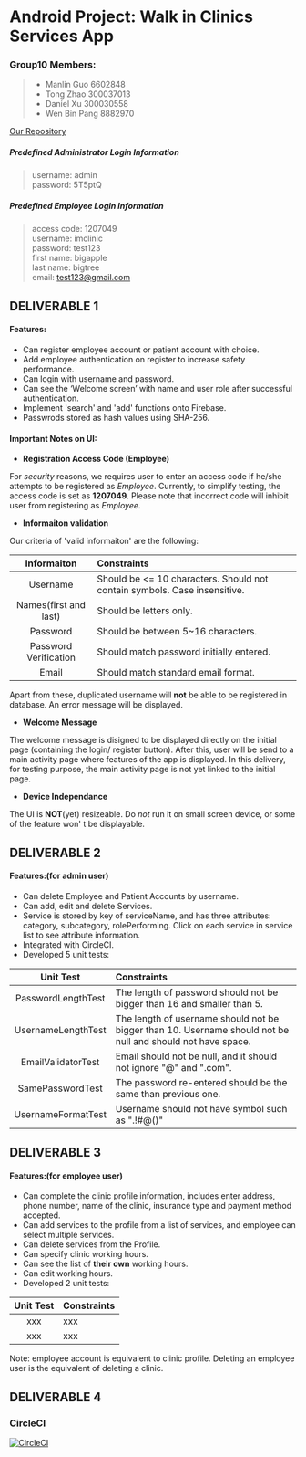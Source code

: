 # Android Project: Walk in Clinics Services App

### Group10 Members:
> * Manlin Guo 6602848
> * Tong Zhao 300037013
> * Daniel Xu 300030558
> * Wen Bin Pang 8882970

[Our Repository](https://github.com/SEG2105-uottawa/seg2x05-project-f19-10.git)

##### Predefined Administrator Login Information
> username: admin  
> password: 5T5ptQ   
##### Predefined Employee Login Information
> access code: 1207049  
> username: imclinic  
> password: test123  
> first name: bigapple  
> last name: bigtree  
> email: test123@gmail.com  

## DELIVERABLE 1
#### Features:
* Can register employee account or patient account with choice.
* Add employee authentication on register to increase safety performance.
* Can login with username and password.
* Can see the ‘Welcome screen’ with name and user role after successful authentication.
* Implement 'search' and 'add' functions onto Firebase.
* Passwrods stored as hash values using SHA-256.


#### Important Notes on UI:

* **Registration Access Code (Employee)**

For *security* reasons, we requires user to enter an access code if he/she attempts to be registered as *Employee*. Currently, to simplify testing, the access code is set as **1207049**. Please note that incorrect code will inhibit user from registering as *Employee*.
* **Informaiton validation**

Our criteria of 'valid informaiton' are the following:

| Informaiton 		| Constraints | 
| :-------------:	| :------------------------------------| 
| Username  		|  Should be <= 10 characters. Should not contain symbols. Case insensitive. |
| Names(first and last) |  Should be letters only. |  
| Password      	|  Should be between 5~16 characters. | 
| Password Verification |  Should match password initially entered. |
| Email			|  Should match standard email format. |

Apart from these, duplicated username will **not** be able to be registered in database. An error message will be displayed.
* **Welcome Message**

The welcome message is disigned to be displayed directly on the initial page (containing the login/ register button). After this, user will be send to a main activity page where features of the app is displayed.
In this delivery, for testing purpose, the main activity page is not yet linked to the initial page.

* **Device Independance**

The UI is **NOT**(yet) resizeable. Do *not* run it on small screen device, or some of the feature won' t be displayable.


## DELIVERABLE 2
#### Features:(for admin user)
* Can delete Employee and Patient Accounts by username.
* Can add, edit and delete Services.
* Service is stored by key of serviceName, and has three attributes: category, subcategory, rolePerforming.
  Click on each service in service list to see attribute information. 
* Integrated with CircleCI.
* Developed 5 unit tests:

| Unit Test 		| Constraints | 
| :-------------:	| :------------------------------------| 
| PasswordLengthTest |  The length of password should not be bigger than 16 and smaller than 5. |
| UsernameLengthTest |  The length of username should not be bigger than 10. Username should not be null and should not have space. |  
| EmailValidatorTest |  Email should not be null, and it should not ignore "@" and ".com". | 
| SamePasswordTest |  The password re-entered should be the same than previous one. |
| UsernameFormatTest |  Username should not have symbol such as ".!#@()" |


## DELIVERABLE 3
#### Features:(for employee user)
* Can complete the clinic profile information, includes enter address, phone number, name of the clinic, insurance type and payment method accepted. 
* Can add services to the profile from a list of services, and employee can select multiple services.
* Can delete services from the Profile.
* Can specify clinic working hours. 
* Can see the list of **their own** working hours. 
* Can edit working hours. 
* Developed 2 unit tests: 

| Unit Test 		| Constraints | 
| :-------------:	| :------------------------------------| 
| xxx |  xxx |
| xxx |  xxx |  

Note: employee account is equivalent to clinic profile. Deleting an employee user is the equivalent of deleting a clinic. 



## DELIVERABLE 4

### CircleCI
[![CircleCI](https://circleci.com/gh/SEG2105-uottawa/seg2x05-project-f19-10/tree/master.svg?style=svg&circle-token=dfc8cf14869d1c662016f9038e259c3505c4074a)](https://circleci.com/gh/SEG2105-uottawa/seg2x05-project-f19-10/tree/master)
